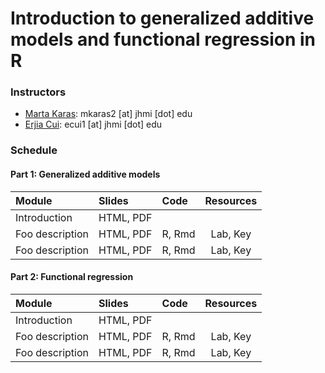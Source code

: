 # Introduction to generalized additive models and functional regression in R

### Instructors 

- [Marta Karas](https://martakarass.github.io/): mkaras2 [at] jhmi [dot] edu
- [Erjia Cui](https://sites.google.com/view/erjiacui): ecui1 [at] jhmi [dot] edu

### Schedule

#### Part 1: Generalized additive models

| **Module**   | **Slides** | **Code**  |  **Resources** |
| :------- | :------- | :------- | :-----: |
| Introduction        | HTML, PDF    |      |   |
| Foo description        | HTML, PDF    | R, Rmd     | Lab, Key   |
| Foo description        | HTML, PDF    | R, Rmd     | Lab, Key   |

#### Part 2: Functional regression 

| **Module**   | **Slides** | **Code**  |  **Resources** |
| :------- | :------- | :------- | :-----: |
| Introduction        | HTML, PDF    |      |   |
| Foo description        | HTML, PDF    | R, Rmd     | Lab, Key   |
| Foo description        | HTML, PDF    | R, Rmd     | Lab, Key   |


